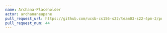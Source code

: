 ```yaml
---
name: Archana-Placeholder
actor: archananeupane
pull_request_url: https://github.com/ucsb-cs156-s22/team03-s22-4pm-2/pull/44
pull_request_num: 44
---
```


